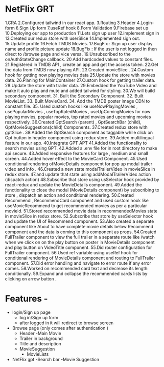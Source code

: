 # NetFlix GRT

1.CRA
2.Configured tailwind in our react app.
3.Routing
3.Header
4.Login-form
6.Sign Up form
7.useRef hook
8.Form Validation
9.Firebase set up
10.Deploying our app to production
11.Lets sign up user
12.implement sign in
13.Created our redux store with userSlice
14.Implemented sign out.
15.Update profile
16.Fetch TMDB Movies.
17.BugFix : Sign up user display name and profile picture update
18.BugFix : If the user is not logged in then direct to /browse page and vice versa.
19.Unsubscribed to the onAuthStateChange callback.
20.Add hardcoded values to constant files.
21.Registered in TMDB API , create an app and get the access token.
22.Get the data from TMDB now playing API.
23.Created movieSlice .
24.Custom hook for getting now playing movies data
25.Update the store with movies data.
26.Planing for MainContainer
27.Custom hook for getting trailer data.
28.Update the store with trailer data.
29.Embedded the YouTube Video and make it auto play and mute and added tailwind for styling.
30.We will build secondary component. 31. Built the Secondary Component. 32. Built MovieList. 33. Built MovieCard. 34. Add the TMDB poster image CDN to constant file. 35. Used custom hooks like useNowPlayingMovies , usePopularMovies , useTopRatedMovies , useUpComingMovies for now playing movies, popular movies, top rated movies and upcoming movies respectively.
36.Created GptSearch (parent) , GptSearchBar (child), GptMovieSuggestions(child) Components.
37.Created redux store with gptSlice .
38.Added the GptSearch component as taggable while click on Gpt button in header component using redux store.
39.Added multilingual feature in our app.
40.Integrate GPT APT
41.Added the functionality to search movies using GPT.
42.Added a .env file for in root directory to make api secure.
43.Added responsive features for large , medium and small screen.
44.Added hover effect to the MovieCard Component.
45.Used conditional rendering ofMovieDetails component for pop up modal trailer video and info .
46.Created a new state modalTrailerVideo in movieSlice in redux store.
47.and update that state using addModalTrailerVideo action (dispatch action)
48.Subscribe that store using usSelector hook provided by react-redux and update the MovieDetails component.
49.Added the functionality to close the modal (MovieDetails component) by subscribing to store , dispatch an action and conditional rendering.
50.Created Recommend , RecommendCard component and used custom hook like useMovieRecommend to get recommended movies as per a particular movieId.
51.Stored recommended movie data in recommendedMovies state in movieSlice in redux store.
52.Subscribe that store by useSelector hook and update the UI of Recommend component.
53.Also created a separate component like About to have complete movie details below Recommend component and the data is coming to this component as props.
54.Created FullTrailer component to view the full trailer in a separate route like /watch when we click on on the play button on poster in MovieDetails component and play button on VideoTitle component.
55.Did router configuration for FullTrailer component.
56.Used ref variable using useRef hook for conditional rendering of MovieDetails component and routing to FullTrailer component.
57.Did error handling and navigate to error route if any error comes.
58.Worked on recommended card text and decrease its length conditionally.
59.Expand and collapse the recommended cards lists by clicking on arrow button . 


# Features -

- login/Sign up page
  - log in/Sign up form
  - after logged in it will redirect to browse screen
- Browse page (only comes after authentication )
  - Header
    -Main Movie
  - Trailer in background
  - Title and description
  - MovieSuggestion
    - MovieLists
- NetFlix gpt
  -Search bar
  -Movie Suggestion
